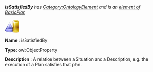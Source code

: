 ___isSatisfiedBy__ 
 has
 [Category:OntologyElement](../../Category/OntologyElement "Category:OntologyElement") 
 and is an
 [element of](../../Property/ElementOf "Property:ElementOf") 
[BasicPlan](../../Submissions/BasicPlan "Submissions:BasicPlan")_




  





[![ObjectProperty](../images/thumb/c/c3/ObjectProperty.gif/45px-ObjectProperty.gif)](../../Image/ObjectProperty.gif "ObjectProperty")


__Name__ 
 : isSatisfiedBy
 



__Type:__ 
 owl:ObjectProperty
 



__Description__ 
 : A relation between a Situation and a Description, e.g. the execution of a Plan satisfies that plan.
